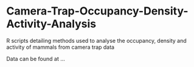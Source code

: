 # Camera-Trap-Occupancy-Density-Activity-Analysis
R scripts detailing methods used to analyse the occupancy, density and activity of mammals from camera trap data

Data can be found at ...
